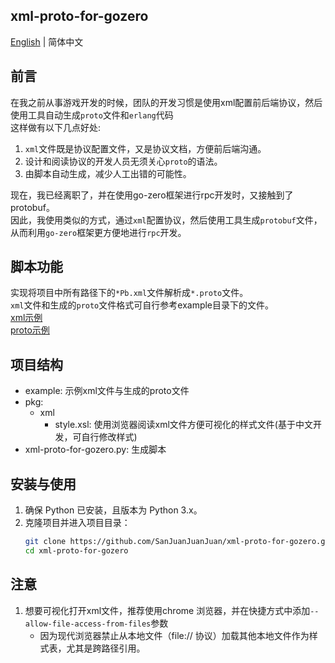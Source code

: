 
## xml-proto-for-gozero
[English](README-en.md) | 简体中文

## 前言
在我之前从事游戏开发的时候，团队的开发习惯是使用xml配置前后端协议，然后使用工具自动生成`proto`文件和`erlang`代码  
这样做有以下几点好处:
1. `xml`文件既是协议配置文件，又是协议文档，方便前后端沟通。
2. 设计和阅读协议的开发人员无须关心`proto`的语法。
3. 由脚本自动生成，减少人工出错的可能性。

现在，我已经离职了，并在使用go-zero框架进行rpc开发时，又接触到了protobuf。  
因此，我使用类似的方式，通过`xml`配置协议，然后使用工具生成`protobuf`文件，从而利用`go-zero`框架更方便地进行`rpc`开发。

## 脚本功能
实现将项目中所有路径下的`*Pb.xml`文件解析成`*.proto`文件。  
`xml`文件和生成的`proto`文件格式可自行参考example目录下的文件。  
[xml示例](example/recommendPb.xml)  
[proto示例](example/recommend.proto)

## 项目结构
- example: 示例xml文件与生成的proto文件
- pkg:
  - xml
    - style.xsl: 使用浏览器阅读xml文件方便可视化的样式文件(基于中文开发，可自行修改样式)
- xml-proto-for-gozero.py: 生成脚本

## 安装与使用
1. 确保 Python 已安装，且版本为 Python 3.x。
2. 克隆项目并进入项目目录：
   ```bash
   git clone https://github.com/SanJuanJuanJuan/xml-proto-for-gozero.git
   cd xml-proto-for-gozero
   ```

## 注意
1. 想要可视化打开xml文件，推荐使用chrome 浏览器，并在快捷方式中添加`--allow-file-access-from-files`参数
   - 因为现代浏览器禁止从本地文件（file:// 协议）加载其他本地文件作为样式表，尤其是跨路径引用。

